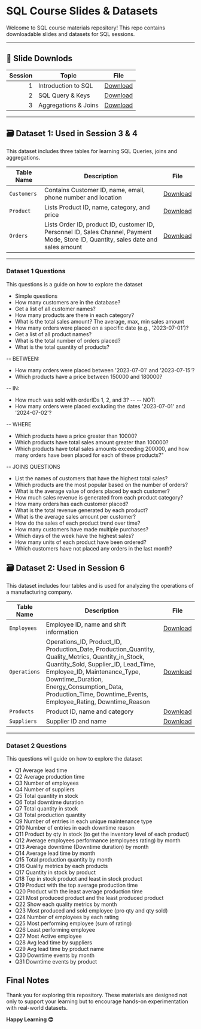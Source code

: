 # SQL Course Slides & Datasets

Welcome to SQL course materials repository! This repo contains downloadable slides and datasets for SQL sessions.

---

## 📑 Slide Downlods

| Session | Topic                | File |   
|--------:|----------------------|------|
| 1       | Introduction to SQL  | [Download](https://github.com/Daheltechies25/SQL/blob/main/Intro%20SQL.pptx) |
| 2       |   SQL Query & Keys   | [Download](https://github.com/Daheltechies25/SQL/blob/main/SQL%202.pptx) |
| 3       | Aggregations & Joins | [Download](https://github.com/Daheltechies25/SQL/blob/main/SQL%203.pptx) |

---

## 🗃️ Dataset 1: Used in Session 3 & 4 

This dataset includes three tables for learning SQL Queries, joins and aggregations.

| Table Name     | Description                                                                                                                       | File |
|----------------|-----------------------------------------------------------------------------------------------------------------------------------|------|
| `Customers`    | Contains Customer ID, name, email, phone number and location                                                                      | [Download](https://github.com/Daheltechies25/SQL/blob/main/Customer.csv) |
| `Product`      | Lists Product ID, name, category, and price                                                                                       | [Download](https://github.com/Daheltechies25/SQL/blob/main/Product2.csv) |
| `Orders`       |Lists Order ID, product ID, customer ID, Personnel ID, Sales Channel, Payment Mode, Store ID, Quantity, sales date and sales amount| [Download](https://github.com/Daheltechies25/SQL/blob/main/Orders.csv)   |

---
### Dataset 1 Questions
This questions is a guide on how to explore the dataset

- Simple questions 
- How many customers are in the database?
- Get a list of all customer names?
- How many products are there in each category? 
- What is the total sales amount? The average, max, min sales amount
- How many orders were placed on a specific date (e.g., '2023-07-01')?
- Get a list of all product names?
- What is the total number of orders placed?
- What is the total quantity of products?
 
-- BETWEEN:
- How many orders were placed between '2023-07-01' and '2023-07-15'?
- Which products have a price between 150000 and 180000?

-- IN:
- How much was sold with orderIDs 1, 2, and 3?
-- -- NOT:
- How many orders were placed excluding the dates '2023-07-01' and '2024-07-02'?

-- WHERE
- Which products have a price greater than 10000?
- Which products have total sales amount greater than 100000?
- Which products have total sales amounts exceeding 200000, and how many orders have been placed for each of these products?"


-- JOINS QUESTIONS 
- List the names of customers that have the highest total sales?
- Which products are the most popular based on the number of orders?
- What is the average value of orders placed by each customer?
- How much sales revenue is generated from each product category?
- How many orders has each customer placed?
- What is the total revenue generated by each product?
- What is the average sales amount per customer?
- How do the sales of each product trend over time?
- How many customers have made multiple purchases?
- Which days of the week have the highest sales?
- How many units of each product have been ordered?
- Which customers have not placed any orders in the last month?


## 🗃️ Dataset 2: Used in Session 6 

This dataset includes four tables and is used for analyzing the operations of a manufacturing company.

| Table Name     | Description                            | File
|----------------|----------------------------------------|-------------|
| `Employees`    | Employee ID, name and shift information| [Download](https://github.com/Daheltechies25/SQL/blob/main/employees_data.csv) |
| `Operations`   | Operations_ID, Product_ID, Production_Date, Production_Quantity, Quality_Metrics, Quantity_in_Stock, Quantity_Sold, Supplier_ID, Lead_Time, Employee_ID, Maintenance_Type, Downtime_Duration, Energy_Consumption_Data, Production_Time, Downtime_Events, Employee_Rating, Downtime_Reason  | [Download](https://github.com/Daheltechies25/SQL/blob/main/Operation_data.csv) |
| `Products`     | Product ID, name and category          |[Download](https://github.com/Daheltechies25/SQL/blob/main/Products_data.csv) |
| `Suppliers`    | Supplier ID and name                   |[Download](https://github.com/Daheltechies25/SQL/blob/main/supplier_data.csv) |

---
### Dataset 2 Questions
This questions will guide on how to explore the dataset
- Q1 Average lead time
- Q2 Average production time
- Q3 Number of employees
- Q4 Number of suppliers
- Q5 Total quantity in stock
- Q6 Total downtime duration
- Q7 Total quantity in stock
- Q8 Total production quantity
- Q9 Number of entries in each unique maintenance type
- Q10 Number of entries in each downtime reason
- Q11 Product by qty in stock (to get the inventory level of each product)
- Q12 Average employees performance (employees rating) by month
- Q13 Average downtime (Downtime duration) by month
- Q14 Average lead time by month
- Q15 Total production quantity by month
- Q16 Quality metrics by each products
- Q17 Quantity in stock by product
- Q18 Top in stock product and least in stock product
- Q19 Product with the top average production time
- Q20 Product with the least average production time
- Q21 Most produced product and the least produced product
- Q22 Show each quality metrics by month
- Q23 Most produced and sold employee (pro qty and qty sold)
- Q24 Number of employees by each rating
- Q25 Most performing employee (sum of rating)
- Q26 Least performing employee 
- Q27 Most Active employee
- Q28 Avg lead time by suppliers
- Q29 Avg lead time by product name
- Q30 Downtime events by month
- Q31 Downtime events by product

##  Final Notes

Thank you for exploring this repository. These materials are designed not only to support your learning but to encourage hands-on experimentation with real-world datasets.

**Happy Learning 😊**


